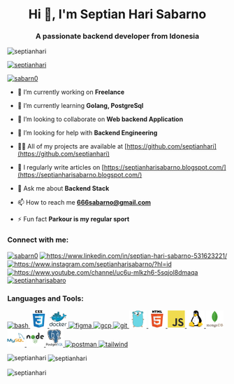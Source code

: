 <h1 align="center">Hi 👋, I'm Septian Hari Sabarno</h1>
<h3 align="center">A passionate backend developer from Idonesia</h3>

<p align="left"> <img src="https://komarev.com/ghpvc/?username=septianhari&label=Profile%20views&color=0e75b6&style=flat" alt="septianhari" /> </p>

<p align="left"> <a href="https://github.com/ryo-ma/github-profile-trophy"><img src="https://github-profile-trophy.vercel.app/?username=septianhari" alt="septianhari" /></a> </p>

<p align="left"> <a href="https://twitter.com/sabarn0" target="blank"><img src="https://img.shields.io/twitter/follow/sabarn0?logo=twitter&style=for-the-badge" alt="sabarn0" /></a> </p>

- 🔭 I’m currently working on **Freelance**

- 🌱 I’m currently learning **Golang, PostgreSql**

- 👯 I’m looking to collaborate on **Web backend Application**

- 🤝 I’m looking for help with **Backend Engineering**

- 👨‍💻 All of my projects are available at [https://github.com/septianhari](https://github.com/septianhari)

- 📝 I regularly write articles on [https://septianharisabarno.blogspot.com/](https://septianharisabarno.blogspot.com/)

- 💬 Ask me about **Backend Stack**

- 📫 How to reach me **666sabarno@gmail.com**

- ⚡ Fun fact **Parkour is my regular sport**

<h3 align="left">Connect with me:</h3>
<p align="left">
<a href="https://twitter.com/sabarn0" target="blank"><img align="center" src="https://raw.githubusercontent.com/rahuldkjain/github-profile-readme-generator/master/src/images/icons/Social/twitter.svg" alt="sabarn0" height="30" width="40" /></a>
<a href="https://linkedin.com/in/https://www.linkedin.com/in/septian-hari-sabarno-531623221/" target="blank"><img align="center" src="https://raw.githubusercontent.com/rahuldkjain/github-profile-readme-generator/master/src/images/icons/Social/linked-in-alt.svg" alt="https://www.linkedin.com/in/septian-hari-sabarno-531623221/" height="30" width="40" /></a>
<a href="https://instagram.com/https://www.instagram.com/septianharisabarno/?hl=id" target="blank"><img align="center" src="https://raw.githubusercontent.com/rahuldkjain/github-profile-readme-generator/master/src/images/icons/Social/instagram.svg" alt="https://www.instagram.com/septianharisabarno/?hl=id" height="30" width="40" /></a>
<a href="https://www.youtube.com/c/https://www.youtube.com/channel/uc6u-mlkzh6-5sqjol8dmaqa" target="blank"><img align="center" src="https://raw.githubusercontent.com/rahuldkjain/github-profile-readme-generator/master/src/images/icons/Social/youtube.svg" alt="https://www.youtube.com/channel/uc6u-mlkzh6-5sqjol8dmaqa" height="30" width="40" /></a>
<a href="https://discord.gg/septianharisabaro" target="blank"><img align="center" src="https://raw.githubusercontent.com/rahuldkjain/github-profile-readme-generator/master/src/images/icons/Social/discord.svg" alt="septianharisabaro" height="30" width="40" /></a>
</p>

<h3 align="left">Languages and Tools:</h3>
<p align="left"> <a href="https://www.gnu.org/software/bash/" target="_blank" rel="noreferrer"> <img src="https://www.vectorlogo.zone/logos/gnu_bash/gnu_bash-icon.svg" alt="bash" width="40" height="40"/> </a> <a href="https://www.w3schools.com/css/" target="_blank" rel="noreferrer"> <img src="https://raw.githubusercontent.com/devicons/devicon/master/icons/css3/css3-original-wordmark.svg" alt="css3" width="40" height="40"/> </a> <a href="https://www.docker.com/" target="_blank" rel="noreferrer"> <img src="https://raw.githubusercontent.com/devicons/devicon/master/icons/docker/docker-original-wordmark.svg" alt="docker" width="40" height="40"/> </a> <a href="https://www.figma.com/" target="_blank" rel="noreferrer"> <img src="https://www.vectorlogo.zone/logos/figma/figma-icon.svg" alt="figma" width="40" height="40"/> </a> <a href="https://cloud.google.com" target="_blank" rel="noreferrer"> <img src="https://www.vectorlogo.zone/logos/google_cloud/google_cloud-icon.svg" alt="gcp" width="40" height="40"/> </a> <a href="https://git-scm.com/" target="_blank" rel="noreferrer"> <img src="https://www.vectorlogo.zone/logos/git-scm/git-scm-icon.svg" alt="git" width="40" height="40"/> </a> <a href="https://golang.org" target="_blank" rel="noreferrer"> <img src="https://raw.githubusercontent.com/devicons/devicon/master/icons/go/go-original.svg" alt="go" width="40" height="40"/> </a> <a href="https://www.w3.org/html/" target="_blank" rel="noreferrer"> <img src="https://raw.githubusercontent.com/devicons/devicon/master/icons/html5/html5-original-wordmark.svg" alt="html5" width="40" height="40"/> </a> <a href="https://developer.mozilla.org/en-US/docs/Web/JavaScript" target="_blank" rel="noreferrer"> <img src="https://raw.githubusercontent.com/devicons/devicon/master/icons/javascript/javascript-original.svg" alt="javascript" width="40" height="40"/> </a> <a href="https://www.linux.org/" target="_blank" rel="noreferrer"> <img src="https://raw.githubusercontent.com/devicons/devicon/master/icons/linux/linux-original.svg" alt="linux" width="40" height="40"/> </a> <a href="https://www.mongodb.com/" target="_blank" rel="noreferrer"> <img src="https://raw.githubusercontent.com/devicons/devicon/master/icons/mongodb/mongodb-original-wordmark.svg" alt="mongodb" width="40" height="40"/> </a> <a href="https://www.mysql.com/" target="_blank" rel="noreferrer"> <img src="https://raw.githubusercontent.com/devicons/devicon/master/icons/mysql/mysql-original-wordmark.svg" alt="mysql" width="40" height="40"/> </a> <a href="https://nodejs.org" target="_blank" rel="noreferrer"> <img src="https://raw.githubusercontent.com/devicons/devicon/master/icons/nodejs/nodejs-original-wordmark.svg" alt="nodejs" width="40" height="40"/> </a> <a href="https://www.postgresql.org" target="_blank" rel="noreferrer"> <img src="https://raw.githubusercontent.com/devicons/devicon/master/icons/postgresql/postgresql-original-wordmark.svg" alt="postgresql" width="40" height="40"/> </a> <a href="https://postman.com" target="_blank" rel="noreferrer"> <img src="https://www.vectorlogo.zone/logos/getpostman/getpostman-icon.svg" alt="postman" width="40" height="40"/> </a> <a href="https://tailwindcss.com/" target="_blank" rel="noreferrer"> <img src="https://www.vectorlogo.zone/logos/tailwindcss/tailwindcss-icon.svg" alt="tailwind" width="40" height="40"/> </a> </p>

<p><img align="left" src="https://github-readme-stats.vercel.app/api/top-langs?username=septianhari&show_icons=true&locale=en&layout=compact" alt="septianhari" /></p>

<p>&nbsp;<img align="center" src="https://github-readme-stats.vercel.app/api?username=septianhari&show_icons=true&locale=en" alt="septianhari" /></p>

<p><img align="center" src="https://github-readme-streak-stats.herokuapp.com/?user=septianhari&" alt="septianhari" /></p>
